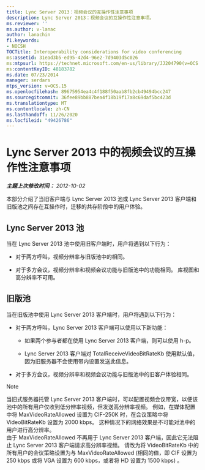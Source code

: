```yaml
---
title: Lync Server 2013：视频会议的互操作性注意事项
description: Lync Server 2013：视频会议的互操作性注意事项。
ms.reviewer: ''
ms.author: v-lanac
author: lanachin
f1.keywords:
- NOCSH
TOCTitle: Interoperability considerations for video conferencing
ms:assetid: 31ead3b5-ed95-42d4-96e2-7d9403d5c026
ms:mtpsurl: https://technet.microsoft.com/en-us/library/JJ204790(v=OCS.15)
ms:contentKeyID: 48183782
ms.date: 07/23/2014
manager: serdars
mtps_version: v=OCS.15
ms.openlocfilehash: 89675954ea4c4f188f50aab8fb2cb49494bcc247
ms.sourcegitcommit: 36fee89bb887bea4f18b19f17a8c69daf5bc423d
ms.translationtype: MT
ms.contentlocale: zh-CN
ms.lasthandoff: 11/26/2020
ms.locfileid: "49426786"
---
```

# <a name="interoperability-considerations-for-video-conferencing-in-lync-server-2013"></a>Lync Server 2013 中的视频会议的互操作性注意事项

<div data-xmlns="http://www.w3.org/1999/xhtml">

<div class="topic" data-xmlns="http://www.w3.org/1999/xhtml" data-msxsl="urn:schemas-microsoft-com:xslt" data-cs="https://msdn.microsoft.com/">

<div data-asp="https://msdn2.microsoft.com/asp">



</div>

<div id="mainSection">

<div id="mainBody">

<span> </span>

_**主题上次修改时间：** 2012-10-02_

本部分介绍了当旧客户端与 Lync Server 2013 池或 Lync Server 2013 客户端和旧版池之间存在互操作时，迁移的共存阶段中的用户体验。

<div>

## <a name="lync-server-2013-pools"></a>Lync Server 2013 池

当在 Lync Server 2013 池中使用旧客户端时，用户将遇到以下行为：

  - 对于两方呼叫，视频分辨率与旧版池中的相同。

  - 对于多方会议，视频分辨率和视频会议功能与旧版池中的功能相同。 库视图和高分辨率不可用。

</div>

<div>

## <a name="legacy-pools"></a>旧版池

当在旧版池中使用 Lync Server 2013 客户端时，用户将遇到以下行为：

  - 对于两方呼叫，Lync Server 2013 客户端可以使用以下新功能：
    
      - 如果两个参与者都在使用 Lync Server 2013 客户端，则可以使用 h-p。
    
      - Lync Server 2013 客户端对 TotalReceiveVideoBitRateKb 使用默认值，因为旧服务器不会使用带内设置发送此信息。

  - 对于多方会议，视频分辨率和视频会议功能与旧版池中的旧客户体验相同。

<div>


> [!NOTE]  
> 当旧式服务器托管 Lync Server 2013 客户端时，可以配置视频会议带宽，以便该池中的所有用户仅收到低分辨率视频，但发送高分辨率视频。 例如，在媒体配置中将 MaxVideoRateAllowed 设置为 CIF-250K 时，在会议策略中将 VideoBitRateKb 设置为 2000 kbps。 这种情况下的网络效果是不可能对池中的用户进行高分辨率。<BR>由于 MaxVideoRateAllowed 不再用于 Lync Server 2013 客户端，因此它无法阻止 Lync Server 2013 客户端请求高分辨率视频。 请改为将 VideoBitRateKb 中的所有用户的会议策略设置为与 MaxVideoRateAllowed (相同的值，即 CIF 设置为 250 kbps 或将 VGA 设置为 600 kbps，或者将 HD 设置为 1500 kbps) 。



</div>

</div>

</div>

<span> </span>

</div>

</div>

</div>

